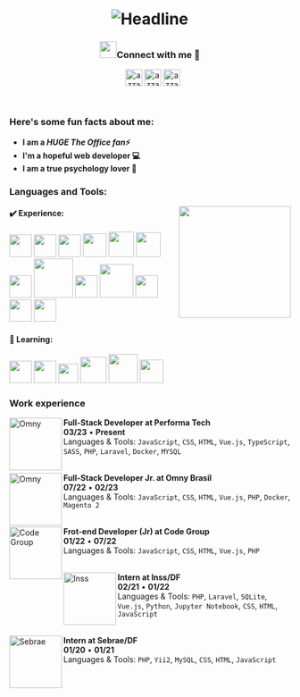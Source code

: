 <h1 align="center">
  <div align=center>
    <img
      src="https://readme-typing-svg.herokuapp.com?color=%236FDA44&size=32&center=true&vCenter=true&width=600&height=50&lines=Hi+there+I'm+Raquel+%F0%9F%91%8B;Full-Stack+Developer;Open-Source+Enthusiast;Problem+Solver;"
      alt="Headline" />
  </div>
</h1>

<h3 align="center"> <img src="https://media.giphy.com/media/iY8CRBdQXODJSCERIr/giphy.gif" width="30" height="30">Connect
  with me 🤝 </h3>

<p align="center">

<div align="center" class="icons-social" style="margin-left: 10px;">
  <a href="https://www.linkedin.com/in/raquel-reclizek/" target="blank"><img align="center"
      src="https://img.shields.io/badge/linkedin-%231DA1F2.svg?style=for-the-badge&logo=linkedin&logoColor=white"
      alt="azzar" height="30" /></a>
  <a href="mailto: raquelreclizek@gmail.com" target="blank"><img align="center"
      src="https://img.shields.io/badge/gmail-EA4335.svg?style=for-the-badge&logo=gmail&logoColor=white" alt="azzar"
      height="30" /></a>
  <a href="https://www.instagram.com/raquelizek/" target="blank"><img align="center"
      src="https://img.shields.io/badge/instagram-%23E4405F.svg?style=for-the-badge&logo=Instagram&logoColor=white"
      alt="azzar" height="30" /></a>
  </p>
</div>

</p>
<br>
<h3> Here's some fun facts about me: </h3>

- **I am a ***HUGE The Office fan***⚡**
- **I'm a hopeful web developer 💻**
- **I am a true psychology lover 🧠**

<h3 align="left">Languages and Tools:</h3>
<a target="_blank" align="center">
  <img src="https://i.ibb.co/b633qsV/Pics-Art-11-30-03-56-57.png" align="right" height="auto" width="200"
    style="max-width: 100%;">

</a>


<h4>✔️ Experience:</h4>
<a target="_blank" rel="noopener noreferrer" href="https://raw.githubusercontent.com/dustin100/dustin100/master/assests/javascript-plain.svg"><img src="https://raw.githubusercontent.com/dustin100/dustin100/master/assests/javascript-plain.svg" height="auto" width="40" style="max-width: 100%;"></a>
<a target="_blank" rel="noopener noreferrer" href="https://raw.githubusercontent.com/dustin100/dustin100/master/assests/css3-original.svg"><img src="https://raw.githubusercontent.com/dustin100/dustin100/master/assests/css3-original.svg" height="auto" width="40" style="max-width: 100%;"></a>
<a target="_blank" rel="noopener noreferrer" href="https://raw.githubusercontent.com/dustin100/dustin100/master/assests/html5-original.svg"><img src="https://raw.githubusercontent.com/dustin100/dustin100/master/assests/html5-original.svg" height="auto" width="40" style="max-width: 100%;"></a>
<a target="_blank" rel="noopener noreferrer" href="https://raw.githubusercontent.com/dustin100/dustin100/master/assests/bootstrap-plain.svg"><img src="https://upload.wikimedia.org/wikipedia/commons/thumb/4/4c/Typescript_logo_2020.svg/1024px-Typescript_logo_2020.svg.png" height="auto" width="42" style="max-width: 100%;"></a>
<a target="_blank" rel="noopener noreferrer" href="https://raw.githubusercontent.com/dustin100/dustin100/master/assests/bootstrap-plain.svg"><img src="https://upload.wikimedia.org/wikipedia/commons/thumb/9/95/Vue.js_Logo_2.svg/512px-Vue.js_Logo_2.svg.png" height="auto" width="45" style="max-width: 100%;"></a>
<a target="_blank" rel="noopener noreferrer" href="https://raw.githubusercontent.com/dustin100/dustin100/master/assests/bootstrap-plain.svg"><img src="https://raw.githubusercontent.com/dustin100/dustin100/master/assests/bootstrap-plain.svg" height="auto" width="44" style="max-width: 100%;"></a>
<br>
<a target="_blank" rel="noopener noreferrer" href="https://raw.githubusercontent.com/dustin100/dustin100/master/assests/bootstrap-plain.svg"><img src="https://upload.wikimedia.org/wikipedia/commons/9/9a/Laravel.svg" height="auto" width="40" style="max-width: 100%;"></a>
<a target="_blank" rel="noopener noreferrer" href="https://raw.githubusercontent.com/dustin100/dustin100/master/assests/bootstrap-plain.svg"><img src="https://www.php.net/images/logos/new-php-logo.svg" height="auto" width="70" style="max-width: 100%;"></a>
<a target="_blank" rel="noopener noreferrer" href="https://raw.githubusercontent.com/dustin100/dustin100/master/assests/bootstrap-plain.svg"><img src="https://cdn.freebiesupply.com/logos/large/2x/composer-logo-svg-vector.svg" height="auto" width="40" style="max-width: 100%;"></a>
<a target="_blank" rel="noopener noreferrer" href="https://raw.githubusercontent.com/dustin100/dustin100/master/assests/bootstrap-plain.svg"><img src="https://logodownload.org/wp-content/uploads/2016/10/mysql-logo.png" height="auto" width="60" style="max-width: 100%;"></a>
<a target="_blank" rel="noopener noreferrer" href="https://raw.githubusercontent.com/dustin100/dustin100/master/assests/bootstrap-plain.svg"><img src="https://cdn.worldvectorlogo.com/logos/docker.svg" height="auto" width="40" style="max-width: 100%;"></a>
<br>
<a target="_blank" rel="noopener noreferrer" href="https://raw.githubusercontent.com/dustin100/dustin100/master/assests/bootstrap-plain.svg"><img src="https://git-scm.com/images/logos/downloads/Git-Icon-1788C.png" height="auto" width="40" style="max-width: 100%;"></a>
<a target="_blank" rel="noopener noreferrer" href="https://raw.githubusercontent.com/dustin100/dustin100/master/assests/bootstrap-plain.svg"><img src="https://upload.wikimedia.org/wikipedia/commons/thumb/a/af/Tux.png/220px-Tux.png" height="auto" width="40" style="max-width: 100%;"></a>




<h4>🚧 Learning:</h4> 

<a target="_blank" rel="noopener noreferrer" href="https://raw.githubusercontent.com/dustin100/dustin100/master/assests/bootstrap-plain.svg"><img src="https://upload.wikimedia.org/wikipedia/commons/thumb/a/a7/React-icon.svg/2300px-React-icon.svg.png" height="auto" width="40" style="max-width: 100%;"></a>
<a target="_blank" rel="noopener noreferrer" href="https://raw.githubusercontent.com/dustin100/dustin100/master/assests/bootstrap-plain.svg"><img src="https://upload.wikimedia.org/wikipedia/commons/thumb/d/d5/Tailwind_CSS_Logo.svg/2048px-Tailwind_CSS_Logo.svg.png" height="auto" width="40" style="max-width: 100%;"></a>
<a target="_blank" rel="noopener noreferrer" href="https://raw.githubusercontent.com/dustin100/dustin100/master/assests/bootstrap-plain.svg"><img src="https://cdn.worldvectorlogo.com/logos/nodejs-icon.svg" height="auto" width="35" style="max-width: 100%;"></a>
<a target="_blank" rel="noopener noreferrer" href="https://raw.githubusercontent.com/dustin100/dustin100/master/assests/bootstrap-plain.svg"><img src="https://upload.wikimedia.org/wikipedia/commons/thumb/a/ae/Nuxt_logo.svg/512px-Nuxt_logo.svg.png?20201218211241" height="auto" width="47" style="max-width: 100%;"></a>
<a target="_blank" rel="noopener noreferrer" href="https://raw.githubusercontent.com/dustin100/dustin100/master/assests/bootstrap-plain.svg"><img src="https://upload.wikimedia.org/wikipedia/commons/thumb/3/38/SQLite370.svg/1280px-SQLite370.svg.png" height="auto" width="52" style="max-width: 100%;"></a>
<a target="_blank" rel="noopener noreferrer" href="https://raw.githubusercontent.com/dustin100/dustin100/master/assests/bootstrap-plain.svg"><img src="https://cdn.icon-icons.com/icons2/2415/PNG/512/mongodb_original_logo_icon_146424.png" height="auto" width="42" style="max-width: 100%;"></a>


### Work experience

<img align="left" height="94px" width="94px" alt="Omny" src="https://cdn-icons-png.flaticon.com/512/9677/9677900.png"/>

**Full-Stack Developer at Performa Tech** \
**03/23** • **Present** \
Languages & Tools: `JavaScript`, `CSS`, `HTML`, `Vue.js`, `TypeScript`, `SASS`, `PHP`, `Laravel`, `Docker`, `MYSQL`\
<br/>

<img align="left" height="94px" width="94px" alt="Omny" src="https://cdn-icons-png.flaticon.com/512/9677/9677900.png"/>

**Full-Stack Developer Jr. at Omny Brasil** \
**07/22** • **02/23** \
Languages & Tools: `JavaScript`, `CSS`, `HTML`, `Vue.js`, `PHP`, `Docker`, `Magento 2`\
<br/>

<img align="left" height="94px" width="94px" alt="Code Group" src="https://cdn-icons-png.flaticon.com/512/9677/9677900.png"/>

**Frot-end Developer (Jr) at Code Group** \
**01/22** • **07/22** \
Languages & Tools: `JavaScript`, `CSS`, `HTML`, `Vue.js`, `PHP`\
<br/>

<img align="left" height="94px" width="94px" alt="Inss" src="https://cdn-icons-png.flaticon.com/512/9677/9677900.png"/>

**Intern at Inss/DF** \
**02/21** • **01/22** \
Languages & Tools: `PHP`, `Laravel`, `SQLite`, `Vue.js`, `Python`, `Jupyter Notebook`, `CSS`, `HTML`, `JavaScript` \
<br/>

<img align="left" height="94px" width="94px" alt="Sebrae" src="https://cdn-icons-png.flaticon.com/512/9677/9677900.png"/>

**Intern at Sebrae/DF** \
**01/20** • **01/21** \
Languages & Tools: `PHP`, `Yii2`, `MySQL`, `CSS`, `HTML`, `JavaScript` \
<br/>
